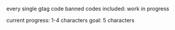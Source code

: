 every single gtag code banned codes included: work in progress

current progress: 1-4 characters
goal: 5 characters
